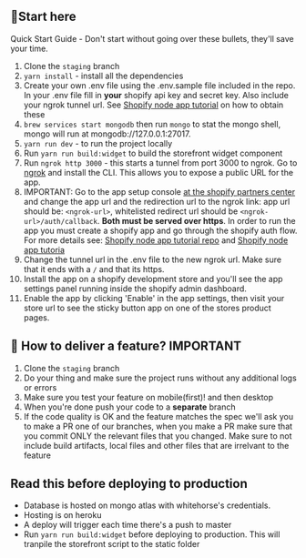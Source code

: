 🏁Start here
---

Quick Start Guide - Don't start without going over these bullets, they'll save your time.
1. Clone the `staging` branch
2. `yarn install` - install all the dependencies
3. Create your own .env file using the .env.sample file included in the repo. In your .env file fill in **your** shopify api key and secret key. Also include your ngrok tunnel url. See [Shopify node app tutorial](https://github.com/Shopify/shopify-demo-app-node-react) on how to obtain these
4. `brew services start mongodb` then run `mongo` to stat the mongo shell, mongo will run at mongodb://127.0.0.1:27017.
5. `yarn run dev` - to run the project locally
6. Run `yarn run build:widget` to build the storefront widget component
7. Run `ngrok http 3000` - this starts a tunnel from port 3000 to ngrok. Go to [ngrok](https://ngrok.com/) and install the CLI. This allows you to expose a public URL for the app. 
8. IMPORTANT: Go to the app setup console [at the shopify partners center](https://partners.shopify.com/1018339/apps/2988825/edit) and change the app url and the redirection url to the ngrok link: app url should be: `<ngrok-url>`, whitelisted redirect url should be `<ngrok-url>/auth/callback`. **Both must be served over https**. In order to run the app you must create a shopify app and go through the shopify auth flow. For more details see: [Shopify node app tutorial repo](https://github.com/Shopify/shopify-demo-app-node-react) and [Shopify node app tutoria](https://developers.shopify.com/tutorials/build-a-shopify-app-with-node-and-react)
9. Change the tunnel url in the .env file to the new ngrok url. Make sure that it ends with a `/` and that its https.
10. Install the app on a shopify development store and you'll see the app settings panel running inside the shopify admin dashboard.
11. Enable the app by clicking 'Enable' in the app settings, then visit your store url to see the sticky button app on one of the stores product pages.

🤔 How to deliver a feature? IMPORTANT
---
1. Clone the `staging` branch
2. Do your thing and make sure the project runs without any additional logs or errors
3. Make sure you test your feature on mobile(first)! and then desktop
4. When you're done push your code to a **separate** branch
5. If the code quality is OK and the feature matches the spec we'll ask you to make a PR one of our branches, when you make a PR make sure that you commit ONLY the relevant files that you changed. Make sure to not include build artifacts, local files and other files that are irrelvant to the feature





Read this before deploying to production
---
- Database is hosted on mongo atlas with whitehorse's credentials. 
- Hosting is on heroku
- A deploy will trigger each time there's a push to master
- Run `yarn run build:widget` before deploying to production. This will tranpile the storefront script to the static folder
